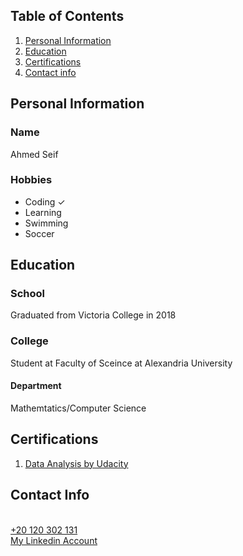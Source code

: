 <h2>Table of Contents</h2>
<ol>
  <li><a href="#personal">Personal Information</a></li>
  <li><a href="#education">Education</a></li>
  <li><a href="#cert">Certifications</a></li>
  <li><a href="#con_info">Contact info</a></li>
  </ol>

<h2 id='personal'>Personal Information</h2>
<h3>Name</h3>
Ahmed Seif
<h3>Hobbies</h3>
<ul>
  <li>Coding &check;</li>
  <li>Learning</li>
  <li>Swimming</li>
  <li>Soccer</li>
  </ul>
<h2 id='education'>Education</h2>
<h3>School</h3>
Graduated from Victoria College in 2018
<h3>College</h3>
Student at Faculty of Sceince at Alexandria University
<h4>Department</h4>
Mathemtatics/Computer Science 
<h2 id='cert'>Certifications</h2>
<ol>
  <li><a href="">Data Analysis by Udacity</a></li>
  </ol>
<h2 id='con_info'>Contact Info</h3><br>
<a href=”tel:+201203021321″>+20 120 302 131</a><br>
<a href='https://www.linkedin.com/in/ahmedabdelazizseif/'>My Linkedin Account</a>


<!---
AhmedAbdelazizSeif/AhmedAbdelazizSeif is a ✨ special ✨ repository because its `README.md` (this file) appears on your GitHub profile.
You can click the Preview link to take a look at your changes.
--->
